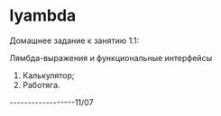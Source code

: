 # lyambda

Домашнее задание к занятию 1.1:

Лямбда-выражения и функциональные интерфейсы

1. Калькулятор;
1. Работяга.

------------------11/07
